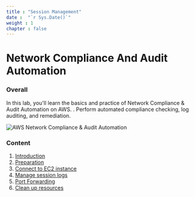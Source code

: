```yaml
---
title : "Session Management"
date :  "`r Sys.Date()`" 
weight : 1 
chapter : false
---
```

# Network Compliance And Audit Automation

### Overall
 In this lab, you'll learn the basics and practice of Network Compliance & Audit Automation on AWS.
. Perform automated compliance checking, log auditing, and remediation. 

![AWS Network Compliance & Audit Automation](/images/aws_network.png)



### Content
 1. [Introduction ](1-introduce/)
 2. [Preparation](2-prerequiste/)
 3. [Connect to EC2 instance](3-accessibilitytoinstances/)
 4. [Manage session logs](4-s3log/)
 5. [Port Forwarding](5-Portfwd/)
 6. [Clean up resources](6-cleanup/)




